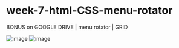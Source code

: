 # week-7-html-CSS-menu-rotator
BONUS on GOOGLE DRIVE | menu rotator | GRID

![image](https://user-images.githubusercontent.com/117738625/208735501-17d8eb0e-ede6-4334-969c-b08a4503a351.png)
![image](https://user-images.githubusercontent.com/117738625/208738502-e7c58814-6435-4f43-ad8b-98ee11cdc4b6.png)

